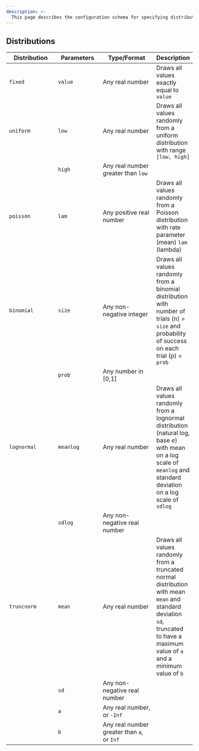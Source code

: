 ```yaml
---
description: >-
  This page describes the configuration schema for specifying distributions
---
```


## Distributions

<table><thead><tr><th width="165">Distribution</th><th width="135">Parameters</th><th width="185">Type/Format</th><th>Description</th></tr></thead><tbody><tr><td><code>fixed</code></td><td><code>value</code></td><td>Any real number</td><td>Draws all values exactly equal to <code>value</code></td></tr><tr><td><code>uniform</code></td><td><code>low</code></td><td>Any real number</td><td>Draws all values randomly from a uniform distribution with range <code>[low, high]</code></td></tr><tr><td></td><td><code>high</code></td><td>Any real number greater than <code>low</code></td><td></td></tr><tr><td><code>poisson</code></td><td><code>lam</code></td><td>Any positive real number</td><td>Draws all values randomly from a Poisson distribution with rate parameter  (mean) <code>lam</code> (lambda)</td></tr><tr><td><code>binomial</code></td><td><code>size</code></td><td>Any non-negative integer</td><td>Draws all values randomly from a binomial distribution with number of trials (n) = <code>size</code> and probability of success on each trial (p) = <code>prob</code></td></tr><tr><td></td><td><code>prob</code></td><td>Any number in [0,1]</td><td></td></tr><tr><td><code>lognormal</code></td><td><code>meanlog</code></td><td>Any real number</td><td>Draws all values randomly from a lognormal distribution (natural log, base <em>e</em>) with mean on a log scale of <code>meanlog</code> and standard deviation on a log scale of <code>sdlog</code></td></tr><tr><td></td><td><code>sdlog</code></td><td>Any non-negative real number</td><td></td></tr><tr><td><code>truncnorm</code></td><td><code>mean</code></td><td>Any real number</td><td>Draws all values randomly from a truncated normal distribution with mean <code>mean</code> and standard deviation <code>sd</code>, truncated to have a maximum value of <code>a</code> and a minimum value of <code>b</code></td></tr><tr><td></td><td><code>sd</code></td><td>Any non-negative real number</td><td></td></tr><tr><td></td><td><code>a</code></td><td>Any real number, or <code>-Inf</code></td><td></td></tr><tr><td></td><td><code>b</code></td><td>Any real number greater than <code>a</code>, or <code>Inf</code></td><td></td></tr></tbody></table>
